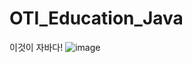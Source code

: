# OTI_Education_Java
이것이 자바다!
![image](https://user-images.githubusercontent.com/91528640/185888192-598fe1b5-8267-4e1a-befd-80e5613790e5.png)
